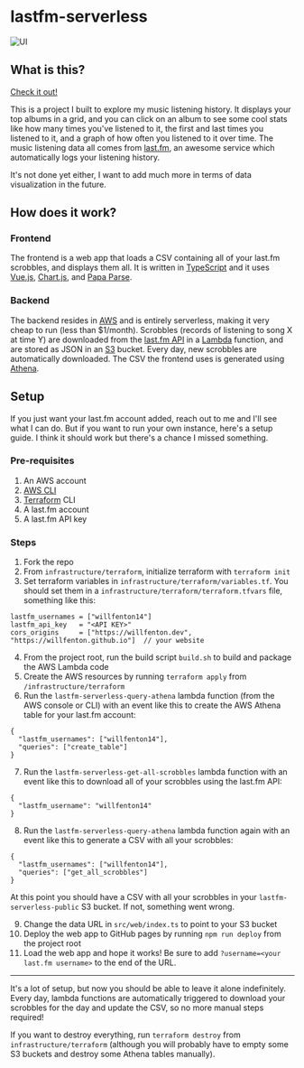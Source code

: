 # lastfm-serverless

![UI](https://user-images.githubusercontent.com/31602935/134795676-c7f70201-b20f-4855-ac5c-d43a57ddc234.png)

## What is this?

[Check it out!](https://willfenton.dev/lastfm-serverless/)

This is a project I built to explore my music listening history. It displays your top albums in a grid, and you can click on an album to see some cool stats like how many times you've listened to it, the first and last times you listened to it, and a graph of how often you listened to it over time. The music listening data all comes from [last.fm](https://www.last.fm), an awesome service which automatically logs your listening history.

It's not done yet either, I want to add much more in terms of data visualization in the future.

## How does it work?

### Frontend

The frontend is a web app that loads a CSV containing all of your last.fm scrobbles, and displays them all. It is written in [TypeScript](https://www.typescriptlang.org/) and it uses [Vue.js](https://vuejs.org/), [Chart.js](https://www.chartjs.org/), and [Papa Parse](https://www.papaparse.com/).

### Backend

The backend resides in [AWS](https://aws.amazon.com/) and is entirely serverless, making it very cheap to run (less than $1/month). Scrobbles (records of listening to song X at time Y) are downloaded from the [last.fm API](https://www.last.fm/api) in a [Lambda](https://aws.amazon.com/lambda/) function, and are stored as JSON in an [S3](https://aws.amazon.com/s3/) bucket. Every day, new scrobbles are automatically downloaded. The CSV the frontend uses is generated using [Athena](https://aws.amazon.com/athena/).

## Setup

If you just want your last.fm account added, reach out to me and I'll see what I can do. But if you want to run your own instance, here's a setup guide. I think it should work but there's a chance I missed something.

### Pre-requisites

1. An AWS account
2. [AWS CLI](https://aws.amazon.com/cli/)
3. [Terraform](https://www.terraform.io/) CLI
4. A last.fm account
5. A last.fm API key

### Steps

1. Fork the repo
2. From `infrastructure/terraform`, initialize terraform with `terraform init`
3. Set terraform variables in `infrastructure/terraform/variables.tf`. You should set them in a `infrastructure/terraform/terraform.tfvars` file, something like this:
```
lastfm_usernames = ["willfenton14"]
lastfm_api_key   = "<API KEY>"
cors_origins     = ["https://willfenton.dev", "https://willfenton.github.io"]  // your website
```
4. From the project root, run the build script `build.sh` to build and package the AWS Lambda code
5. Create the AWS resources by running `terraform apply` from `/infrastructure/terraform`
6. Run the `lastfm-serverless-query-athena` lambda function (from the AWS console or CLI) with an event like this to create the AWS Athena table for your last.fm account:
```
{
  "lastfm_usernames": ["willfenton14"],
  "queries": ["create_table"]
}
```
7. Run the `lastfm-serverless-get-all-scrobbles` lambda function with an event like this to download all of your scrobbles using the last.fm API:
```
{
  "lastfm_username": "willfenton14"
}
```
8. Run the `lastfm-serverless-query-athena` lambda function again with an event like this to generate a CSV with all your scrobbles:
```
{
  "lastfm_usernames": ["willfenton14"],
  "queries": ["get_all_scrobbles"]
}
```
At this point you should have a CSV with all your scrobbles in your `lastfm-serverless-public` S3 bucket. If not, something went wrong.

9. Change the data URL in `src/web/index.ts` to point to your S3 bucket
10. Deploy the web app to GitHub pages by running `npm run deploy` from the project root
11. Load the web app and hope it works! Be sure to add `?username=<your last.fm username>` to the end of the URL.

---

It's a lot of setup, but now you should be able to leave it alone indefinitely. Every day, lambda functions are automatically triggered to download your scrobbles for the day and update the CSV, so no more manual steps required!

If you want to destroy everything, run `terraform destroy` from `infrastructure/terraform` (although you will probably have to empty some S3 buckets and destroy some Athena tables manually).
